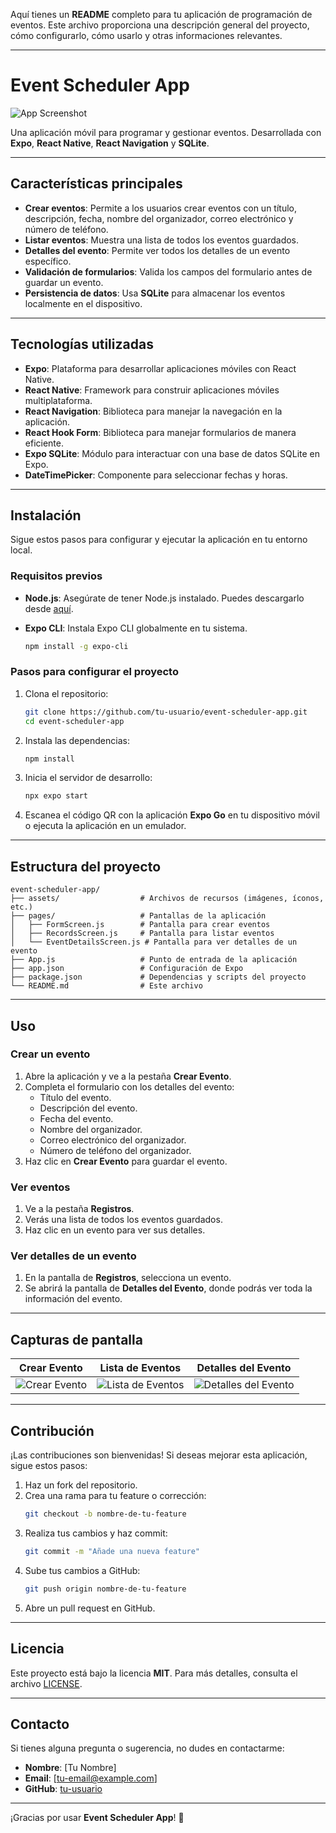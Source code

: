 Aquí tienes un **README** completo para tu aplicación de programación de eventos. Este archivo proporciona una descripción general del proyecto, cómo configurarlo, cómo usarlo y otras informaciones relevantes.

---

# Event Scheduler App

![App Screenshot](https://via.placeholder.com/300) <!-- Reemplaza con una imagen real de tu app -->

Una aplicación móvil para programar y gestionar eventos. Desarrollada con **Expo**, **React Native**, **React Navigation** y **SQLite**.

---

## Características principales

- **Crear eventos**: Permite a los usuarios crear eventos con un título, descripción, fecha, nombre del organizador, correo electrónico y número de teléfono.
- **Listar eventos**: Muestra una lista de todos los eventos guardados.
- **Detalles del evento**: Permite ver todos los detalles de un evento específico.
- **Validación de formularios**: Valida los campos del formulario antes de guardar un evento.
- **Persistencia de datos**: Usa **SQLite** para almacenar los eventos localmente en el dispositivo.

---

## Tecnologías utilizadas

- **Expo**: Plataforma para desarrollar aplicaciones móviles con React Native.
- **React Native**: Framework para construir aplicaciones móviles multiplataforma.
- **React Navigation**: Biblioteca para manejar la navegación en la aplicación.
- **React Hook Form**: Biblioteca para manejar formularios de manera eficiente.
- **Expo SQLite**: Módulo para interactuar con una base de datos SQLite en Expo.
- **DateTimePicker**: Componente para seleccionar fechas y horas.

---

## Instalación

Sigue estos pasos para configurar y ejecutar la aplicación en tu entorno local.

### Requisitos previos

- **Node.js**: Asegúrate de tener Node.js instalado. Puedes descargarlo desde [aquí](https://nodejs.org/).
- **Expo CLI**: Instala Expo CLI globalmente en tu sistema.

  ```bash
  npm install -g expo-cli
  ```

### Pasos para configurar el proyecto

1. Clona el repositorio:

   ```bash
   git clone https://github.com/tu-usuario/event-scheduler-app.git
   cd event-scheduler-app
   ```

2. Instala las dependencias:

   ```bash
   npm install
   ```

3. Inicia el servidor de desarrollo:

   ```bash
   npx expo start
   ```

4. Escanea el código QR con la aplicación **Expo Go** en tu dispositivo móvil o ejecuta la aplicación en un emulador.

---

## Estructura del proyecto

```
event-scheduler-app/
├── assets/                  # Archivos de recursos (imágenes, íconos, etc.)
├── pages/                   # Pantallas de la aplicación
│   ├── FormScreen.js        # Pantalla para crear eventos
│   ├── RecordsScreen.js     # Pantalla para listar eventos
│   └── EventDetailsScreen.js # Pantalla para ver detalles de un evento
├── App.js                   # Punto de entrada de la aplicación
├── app.json                 # Configuración de Expo
├── package.json             # Dependencias y scripts del proyecto
└── README.md                # Este archivo
```

---

## Uso

### Crear un evento

1. Abre la aplicación y ve a la pestaña **Crear Evento**.
2. Completa el formulario con los detalles del evento:
   - Título del evento.
   - Descripción del evento.
   - Fecha del evento.
   - Nombre del organizador.
   - Correo electrónico del organizador.
   - Número de teléfono del organizador.
3. Haz clic en **Crear Evento** para guardar el evento.

### Ver eventos

1. Ve a la pestaña **Registros**.
2. Verás una lista de todos los eventos guardados.
3. Haz clic en un evento para ver sus detalles.

### Ver detalles de un evento

1. En la pantalla de **Registros**, selecciona un evento.
2. Se abrirá la pantalla de **Detalles del Evento**, donde podrás ver toda la información del evento.

---

## Capturas de pantalla

| Crear Evento | Lista de Eventos | Detalles del Evento |
|--------------|------------------|---------------------|
| ![Crear Evento](https://via.placeholder.com/300) | ![Lista de Eventos](https://via.placeholder.com/300) | ![Detalles del Evento](https://via.placeholder.com/300) |

---

## Contribución

¡Las contribuciones son bienvenidas! Si deseas mejorar esta aplicación, sigue estos pasos:

1. Haz un fork del repositorio.
2. Crea una rama para tu feature o corrección:
   ```bash
   git checkout -b nombre-de-tu-feature
   ```
3. Realiza tus cambios y haz commit:
   ```bash
   git commit -m "Añade una nueva feature"
   ```
4. Sube tus cambios a GitHub:
   ```bash
   git push origin nombre-de-tu-feature
   ```
5. Abre un pull request en GitHub.

---

## Licencia

Este proyecto está bajo la licencia **MIT**. Para más detalles, consulta el archivo [LICENSE](LICENSE).

---

## Contacto

Si tienes alguna pregunta o sugerencia, no dudes en contactarme:

- **Nombre**: [Tu Nombre]
- **Email**: [tu-email@example.com]
- **GitHub**: [tu-usuario](https://github.com/tu-usuario)

---

¡Gracias por usar **Event Scheduler App**! 🚀
